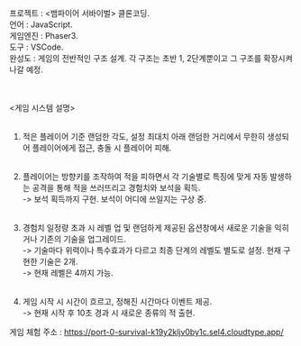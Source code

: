 프로젝트 : <뱀파이어 서바이벌> 클론코딩. <br>
언어 : JavaScript. <br>
게임엔진 : Phaser3. <br>
도구 : VSCode. <br>
완성도 : 게임의 전반적인 구조 설계. 각 구조는 초반 1, 2단계뿐이고 그 구조를 확장시켜 나갈 예정. <br><br><br>


<게임 시스템 설명><br><br>

1. 적은 플레이어 기준 랜덤한 각도, 설정 최대치 아래 랜덤한 거리에서 무한히 생성되어 플레이어에게 접근, 충돌 시 플레이어 피해. <br><br>

2. 플레이어는 방향키를 조작하여 적을 피하면서 각 기술별로 특징에 맞게 자동 발생하는 공격을 통해 적을 쓰러뜨리고 경험치와 보석을 획득. <br>
-> 보석 획득까지 구현. 보석이 어디에 쓰일지는 구상 중. <br><br>

3. 경험치 일정량 초과 시 레벨 업 및 랜덤하게 제공된 옵션창에서 새로운 기술을 익히거나 기존의 기술을 업그레이드. <br>
-> 기술마다 위력이나 특수효과가 다르고 최종 단계의 레벨도 별도로 설정. 현재 구현한 기술은 2개. <br>
-> 현재 레벨은 4까지 가능. <br><br>

4. 게임 시작 시 시간이 흐르고, 정해진 시간마다 이벤트 제공. <br>
-> 현재 시작 후 10초 경과 시 새로운 종류의 적 출현. <br>


게임 체험 주소 : https://port-0-survival-k19y2kljv0by1c.sel4.cloudtype.app/
